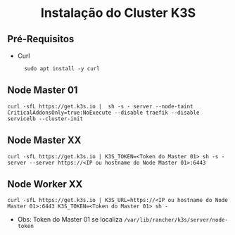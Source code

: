 <h1 align = "center"> Instalação do Cluster K3S </h1>

<h2>Pré-Requisitos</h2>

* Curl

        sudo apt install -y curl


<h2> Node Master 01 </h2>

    curl -sfL https://get.k3s.io |  sh -s - server --node-taint CriticalAddonsOnly=true:NoExecute --disable traefik --disable servicelb --cluster-init

<h2> Node Master XX </h2>

    curl -sfL https://get.k3s.io | K3S_TOKEN=<Token do Master 01> sh -s - server --server https://<IP ou hostname do Node Master 01>:6443

<h2> Node Worker XX </h2>

    curl -sfL https://get.k3s.io | K3S_URL=https://<IP ou hostname do Node Master 01>:6443 K3S_TOKEN=<Token do Master 01> sh -

* Obs: Token do Master 01 se localiza `/var/lib/rancher/k3s/server/node-token`